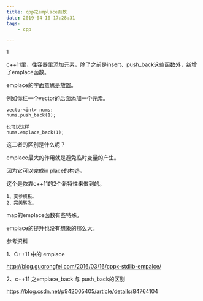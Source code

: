 ```yaml
---
title: cpp之emplace函数
date: 2019-04-10 17:28:31
tags:
	- cpp

---
```




1

c++11里，往容器里添加元素，除了之前是insert、push_back这些函数外，新增了emplace函数。

emplace的字面意思是放置。

例如你往一个vector的后面添加一个元素。

```
vector<int> nums;
nums.push_back(1);

也可以这样
nums.emplace_back(1);
```

这二者的区别是什么呢？

emplace最大的作用就是避免临时变量的产生。

因为它可以完成in place的构造。

这个是依靠c++11的2个新特性来做到的。

```
1、变参模板。
2、完美转发。
```



map的emplace函数有些特殊。

emplace的提升也没有想象的那么大。



参考资料

1、C++11 中的 emplace

http://blog.guorongfei.com/2016/03/16/cppx-stdlib-empalce/

2、c++11 之emplace_back 与 push_back的区别

https://blog.csdn.net/p942005405/article/details/84764104